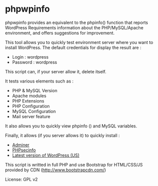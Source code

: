 phpwpinfo
=========

phpwpinfo provides an equivalent to the phpinfo() function that reports WordPress Requirements information about the PHP/MySQL/Apache environment, and offers suggestions for improvement. 

This tool allows you to quickly test environment server where you want to install WordPress.
The default credentials for display the result are :

* Login : wordpress
* Password : wordpress

This script can, if your server allow it, delete itself.

It tests various elements such as :
	
* PHP & MySQL Version
* Apache modules
* PHP Extensions
* PHP Configuration
* MySQL Configuration
* Mail server feature

It also allows you to quickly view phpinfo () and MySQL variables.

Finally, it allows (if you server allows it) to quickly install :

* [Adminer](http://www.adminer.org/en/)
* [PHPsecinfo](http://phpsec.org/projects/phpsecinfo/)
* [Latest version of WordPress (US)](http://wordpress.org/)

This script is writted in full PHP and use Bootstrap for HTML/CSS/JS provided by CDN (http://www.bootstrapcdn.com/)

License: GPL v2